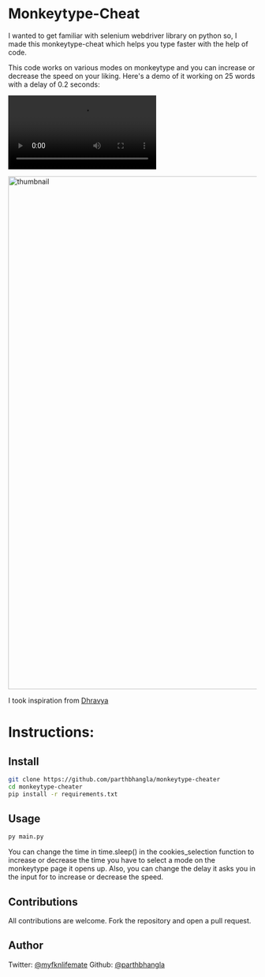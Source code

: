 # Monkeytype-Cheat

I wanted to get familiar with selenium webdriver library on python so, I made this monkeytype-cheat which helps you type faster with the help of code.

This code works on various modes on monkeytype and you can increase or decrease the speed on your liking. Here's a demo of it working on 25 words with a delay of 0.2 seconds:

<video src="https://github.com/parthbhangla/monkeytype-cheater/assets/122162072/95a58b00-eee9-4109-81e4-6e97469f5bbd"></video>

<img width="1041" alt="thumbnail" src="https://github.com/parthbhangla/monkeytype-cheater/assets/122162072/a4c41839-814b-4357-b44f-5a15d5f0fd1c">

I took inspiration from <a href="https://github.com/dhravya" target="_blank">Dhravya</a>

# Instructions:

## Install

```sh
git clone https://github.com/parthbhangla/monkeytype-cheater
cd monkeytype-cheater
pip install -r requirements.txt
```

## Usage

```sh
py main.py
```

You can change the time in time.sleep() in the cookies_selection function to increase or decrease the time you have to select a mode on the monkeytype page it opens up. Also, you can change the delay it asks you in the input for to increase or decrease the speed.

## Contributions

All contributions are welcome. Fork the repository and open a pull request.

## Author

Twitter: [@myfknlifemate](https://twitter.com/myfknlifemate)
Github: [@parthbhangla](https://github.com/parthbhangla)
